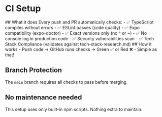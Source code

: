 # CI Setup

<what-it-does>
## What it does
Every push and PR automatically checks:
- ✅ TypeScript compiles without errors
- ✅ ESLint passes (code quality)
- ✅ Expo compatibility (expo-doctor)
- ✅ Exact versions only (no ^ or ~)
- ✅ No console.log in production code
- ✅ Security vulnerabilities scan
- ✅ Tech Stack Compliance (validates against tech-stack-research.md)

</what-it-does>
## How it works
- Push code → GitHub runs checks → Green ✅ or Red ❌
- Simple as that!

## Branch Protection
The `main` branch requires all checks to pass before merging.

## No maintenance needed
This setup uses only built-in npm scripts. Nothing extra to maintain.
</what-it-does>
